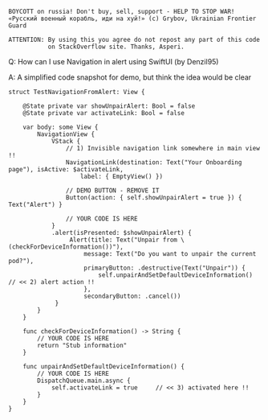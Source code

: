 ```
BOYCOTT on russia! Don't buy, sell, support - HELP TO STOP WAR!
«Русский военный корабль, иди на хуй!» (c) Grybov, Ukrainian Frontier Guard

ATTENTION: By using this you agree do not repost any part of this code
           on StackOverflow site. Thanks, Asperi.
```

Q: How can I use Navigation in alert using SwiftUI (by Denzil95)

A: A simplified code snapshot for demo, but think the idea would be clear

    struct TestNavigationFromAlert: View {
    
        @State private var showUnpairAlert: Bool = false
        @State private var activateLink: Bool = false
    
        var body: some View {
            NavigationView {
                VStack {
                    // 1) Invisible navigation link somewhere in main view !!
                    NavigationLink(destination: Text("Your Onboarding page"), isActive: $activateLink,
                        label: { EmptyView() })

                    // DEMO BUTTON - REMOVE IT
                    Button(action: { self.showUnpairAlert = true }) { Text("Alert") }
    
                    // YOUR CODE IS HERE
                }
                .alert(isPresented: $showUnpairAlert) {
                     Alert(title: Text("Unpair from \(checkForDeviceInformation())"), 
                         message: Text("Do you want to unpair the current pod?"), 
                         primaryButton: .destructive(Text("Unpair")) {
                             self.unpairAndSetDefaultDeviceInformation()     // << 2) alert action !!
                         }, 
                         secondaryButton: .cancel())
                 }
            }
        }
    
        func checkForDeviceInformation() -> String {
            // YOUR CODE IS HERE
            return "Stub information"
        }
    
        func unpairAndSetDefaultDeviceInformation() {
            // YOUR CODE IS HERE
            DispatchQueue.main.async {
                self.activateLink = true     // << 3) activated here !!
            }
        }
    }
    
